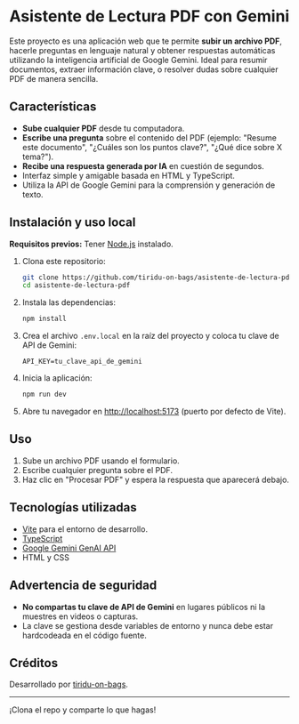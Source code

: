 # Asistente de Lectura PDF con Gemini

Este proyecto es una aplicación web que te permite **subir un archivo PDF**, hacerle preguntas en lenguaje natural y obtener respuestas automáticas utilizando la inteligencia artificial de Google Gemini. Ideal para resumir documentos, extraer información clave, o resolver dudas sobre cualquier PDF de manera sencilla.

## Características

- **Sube cualquier PDF** desde tu computadora.
- **Escribe una pregunta** sobre el contenido del PDF (ejemplo: "Resume este documento", "¿Cuáles son los puntos clave?", "¿Qué dice sobre X tema?").
- **Recibe una respuesta generada por IA** en cuestión de segundos.
- Interfaz simple y amigable basada en HTML y TypeScript.
- Utiliza la API de Google Gemini para la comprensión y generación de texto.

## Instalación y uso local

**Requisitos previos:** Tener [Node.js](https://nodejs.org/) instalado.

1. Clona este repositorio:
   ```bash
   git clone https://github.com/tiridu-on-bags/asistente-de-lectura-pdf.git
   cd asistente-de-lectura-pdf
   ```
2. Instala las dependencias:
   ```bash
   npm install
   ```
3. Crea el archivo `.env.local` en la raíz del proyecto y coloca tu clave de API de Gemini:
   ```
   API_KEY=tu_clave_api_de_gemini
   ```
4. Inicia la aplicación:
   ```bash
   npm run dev
   ```
5. Abre tu navegador en [http://localhost:5173](http://localhost:5173) (puerto por defecto de Vite).

## Uso

1. Sube un archivo PDF usando el formulario.
2. Escribe cualquier pregunta sobre el PDF.
3. Haz clic en "Procesar PDF" y espera la respuesta que aparecerá debajo.

## Tecnologías utilizadas

- [Vite](https://vitejs.dev/) para el entorno de desarrollo.
- [TypeScript](https://www.typescriptlang.org/)
- [Google Gemini GenAI API](https://ai.google.dev/)
- HTML y CSS

## Advertencia de seguridad

- **No compartas tu clave de API de Gemini** en lugares públicos ni la muestres en videos o capturas.
- La clave se gestiona desde variables de entorno y nunca debe estar hardcodeada en el código fuente.

## Créditos

Desarrollado por [tiridu-on-bags](https://github.com/tiridu-on-bags).

---

¡Clona el repo y comparte lo que hagas!
